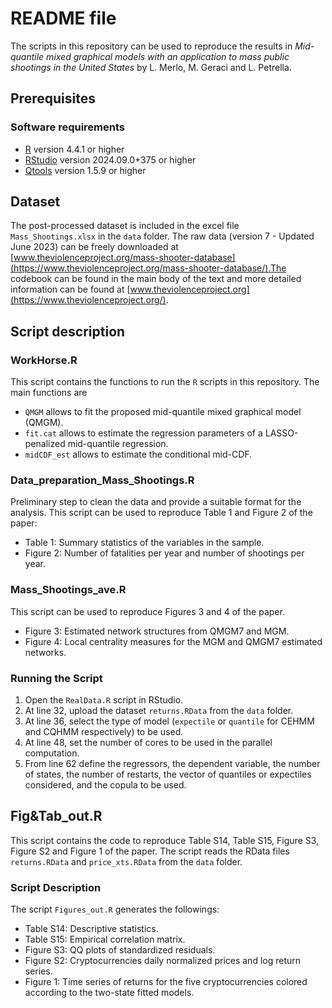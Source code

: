 # README file

The scripts in this repository can be used to reproduce the results in *Mid-quantile mixed graphical models with an application to mass public shootings in the United States* by L. Merlo, M. Geraci and L. Petrella.

## Prerequisites
### Software requirements

-   [R](https://cran.r-project.org/) version 4.4.1 or higher
-   [RStudio](https://rstudio.com/) version 2024.09.0+375 or higher
-   [Qtools](https://github.com/marco-geraci/Qtools) version 1.5.9 or higher

## Dataset
The post-processed dataset is included in the excel file `Mass_Shootings.xlsx` in the `data` folder. The raw data (version 7 - Updated June 2023) can be freely downloaded at [www.theviolenceproject.org/mass-shooter-database](https://www.theviolenceproject.org/mass-shooter-database/).The codebook can be found in the main body of the text and more detailed information can be found at [www.theviolenceproject.org](https://www.theviolenceproject.org/).

## Script description
### WorkHorse.R
This script contains the functions to run the `R` scripts in this repository. The main functions are 
-    `QMGM` allows to fit the proposed mid-quantile mixed graphical model (QMGM).
-    `fit.cat` allows to estimate the regression parameters of a LASSO-penalized mid-quantile regression.
-    `midCDF_est` allows to estimate the conditional mid-CDF.

### Data_preparation_Mass_Shootings.R
Preliminary step to clean the data and provide a suitable format for the analysis. This script can be used to reproduce Table 1 and Figure 2 of the paper:
-  Table 1: Summary statistics of the variables in the sample.
-  Figure 2: Number of fatalities per year and number of shootings per year.

### Mass_Shootings_ave.R
This script can be used to reproduce Figures 3 and 4 of the paper.
-  Figure 3: Estimated network structures from QMGM7 and MGM.
-  Figure 4: Local centrality measures for the MGM and QMGM7 estimated networks.




### Running the Script
1. Open the `RealData.R` script in RStudio.
2. At line 32, upload the dataset `returns.RData` from the `data` folder.
3. At line 36, select the type of model (`expectile` or `quantile` for CEHMM and CQHMM respectively) to be used.
4. At line 48, set the number of cores to be used in the parallel computation.
5. From line 62 define the regressors, the dependent variable, the number of states, the number of restarts, the vector of quantiles or expectiles considered, and the copula to be used.


## Fig&Tab_out.R
This script contains the code to reproduce Table S14, Table S15, Figure S3, Figure S2 and Figure 1 of the paper. The script reads the RData files `returns.RData` and `price_xts.RData` from the `data` folder.

### Script Description
The script `Figures_out.R` generates the followings:

- Table S14: Descriptive statistics.
- Table S15: Empirical correlation matrix.
- Figure S3: QQ plots of standardized residuals.
- Figure S2: Cryptocurrencies daily normalized prices and log return series.
- Figure 1: Time series of returns for the five cryptocurrencies colored according to the two-state fitted models.
